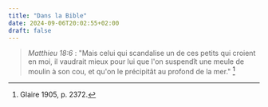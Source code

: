 ```yaml
---
title: "Dans la Bible"
date: 2024-09-06T20:02:55+02:00
draft: false
---
```



> *Matthieu 18:6* : "Mais celui qui scandalise un de ces petits qui croient en moi, il vaudrait mieux pour lui que l'on suspendît une meule de moulin à son cou, et qu'on le précipitât au profond de la mer." [^1]

[^1]: Glaire 1905, p. 2372.
